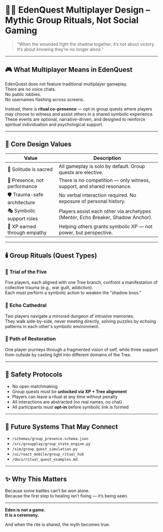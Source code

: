 # 🧙‍♀️ EdenQuest Multiplayer Design – Mythic Group Rituals, Not Social Gaming

> "When the wounded fight the shadow together, it’s not about victory.  
> It’s about knowing they’re no longer alone."

---

## 🎮 What Multiplayer Means in EdenQuest

EdenQuest does not feature traditional multiplayer gameplay.  
There are no voice chats.  
No public lobbies.  
No usernames flashing across screens.  

Instead, there is **ritual co-presence** — opt-in group quests where players may choose to witness and assist others in a shared symbolic experience. These events are optional, narrative-driven, and designed to reinforce spiritual individuation and psychological support.

---

## 🧭 Core Design Values

| Value | Description |
|-------|-------------|
| 🧘 Solitude is sacred | All gameplay is solo by default. Group quests are elective. |
| 🤝 Presence, not performance | There is no competition — only witness, support, and shared resonance. |
| 🛡️ Trauma-safe architecture | No verbal interaction required. No exposure of personal history. |
| 🎭 Symbolic support roles | Players assist each other via archetypes (Mentor, Echo Breaker, Shadow Anchor). |
| 🔄 XP earned through empathy | Helping others grants symbolic XP — not power, but perspective. |

---

## 🕯️ Group Rituals (Quest Types)

### 🔹 **Trial of the Five**
Five players, each aligned with one Tree branch, confront a manifestation of collective trauma (e.g., war guilt, addiction).  
Each must perform a symbolic action to weaken the “shadow boss.”

### 🔹 **Echo Cathedral**
Two players navigate a mirrored dungeon of intrusive memories.  
They walk side-by-side, never meeting directly, solving puzzles by echoing patterns in each other's symbolic environment.

### 🔹 **Path of Restoration**
One player journeys through a fragmented vision of self, while three support from outside by casting light into different domains of the Tree.

---

## 🔐 Safety Protocols

- No open matchmaking
- Group quests must be **unlocked via XP + Tree alignment**
- Players can leave a ritual at any time without penalty
- All interactions are abstracted (no real names, no chat)
- All participants must **opt-in** before symbolic link is formed

---

## 🔮 Future Systems That May Connect

- `/schemas/group_presence.schema.json`
- `/src/groupplay/group_state_engine.py`
- `/sim/group_quest_simulation.py`
- `/ui/react_mobile/group_ritual_hub`
- `/docs/ritual_quest_examples.md`

---

## ✨ Why This Matters

Because some battles can’t be won alone.  
Because the first step to healing isn’t fixing — it’s being seen.

---

**Eden is not a game.**  
**It is a ceremony.**

And when the rite is shared, the myth becomes true.

